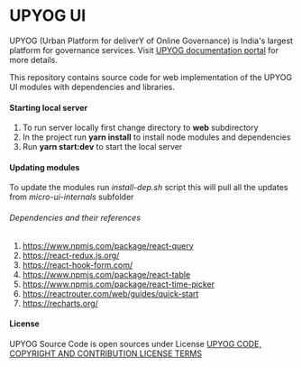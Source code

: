 # UPYOG UI
UPYOG (Urban Platform for deliverY of Online Governance) is India's largest platform for governance services. Visit [UPYOG documentation portal](https://upyog-docs.gitbook.io/upyog-v-1.0/) for more details.

This repository contains source code for web implementation of the UPYOG UI modules with dependencies and libraries.

#### Starting local server
1. To run server locally first change directory to **web** subdirectory
1. In the project run **yarn install** to install node modules and dependencies 
1. Run **yarn start:dev** to start the local server

#### Updating modules
To update the modules run *install-dep.sh* script this will pull all the updates from *micro-ui-internals* subfolder




###### Dependencies and their references
1. https://www.npmjs.com/package/react-query
2. https://react-redux.js.org/
3. https://react-hook-form.com/
4. https://www.npmjs.com/package/react-table
5. https://www.npmjs.com/package/react-time-picker
6. https://reactrouter.com/web/guides/quick-start
7. https://recharts.org/

#### License
UPYOG Source Code is open sources under License [UPYOG CODE, COPYRIGHT AND CONTRIBUTION LICENSE TERMS](https://upyog.niua.org/employee/Upyog%20Code%20and%20Copyright%20License_v1.pdf)
